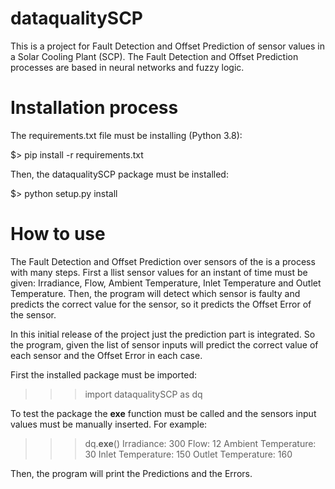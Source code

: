 # dataqualitySCP

This is a project for Fault Detection and Offset Prediction of sensor values in a Solar Cooling Plant (SCP). The Fault Detection and Offset Prediction processes are based in neural networks and fuzzy logic.


# Installation process

The requirements.txt file must be installing (Python 3.8):

$> pip install -r requirements.txt

Then, the dataqualitySCP package must be installed: 

$> python setup.py install

# How to use

The Fault Detection and Offset Prediction over sensors of the is a process with many steps. First a llist sensor values for an instant of time must be given: Irradiance, Flow, Ambient Temperature, Inlet Temperature and Outlet Temperature. Then, the program will detect which sensor is faulty and predicts the correct value for the sensor, so it predicts the Offset Error of the sensor.        

In this initial release of the project just the prediction part is integrated. So the program, given the list of sensor inputs will predict the correct value of each sensor and the Offset Error in each case.

First the installed package must be imported:

>>> import dataqualitySCP as dq

To test the package the __exe__ function must be called and the sensors input values must be manually inserted. For example:

>>> dq.__exe__()
Irradiance: 300
Flow: 12
Ambient Temperature: 30
Inlet Temperature: 150
Outlet Temperature: 160

Then, the program will print the Predictions and the Errors.


